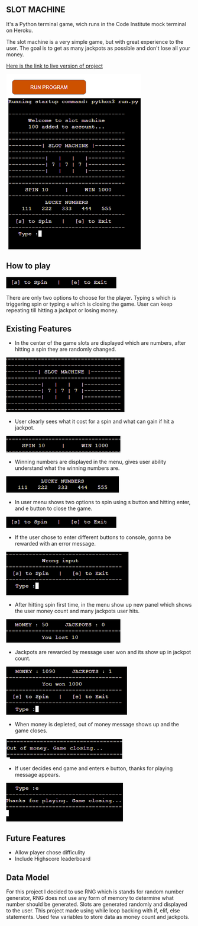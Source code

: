 ## SLOT MACHINE

It's a Python terminal game, wich runs in the Code Institute mock terminal on Heroku. 

The slot machine is a very simple game, but with great experience to the user. The goal is to get as many jackpots as possible and don't lose all your money.

[Here is the link to live version of project](https://slot-machine.herokuapp.com/)

![website](media/readme/fullscreen.png)

## How to play

![menu](media/readme/menu.png)

There are only two options to choose for the player. Typing s which is triggering spin or typing e which is closing the game. 
User can keep repeating till hitting a jackpot or losing money.

## Existing Features

* In the center of the game slots are displayed  which are numbers, after hitting a spin they are randomly changed.

![logo](media/readme/logo.png)

* User clearly sees what it cost for a spin and what can gain if hit a jackpot.

![cost](media/readme/cost.png)

* Winning numbers are displayed in the menu, gives user ability understand what the winning numbers are.

![numbers](media/readme/numbers.png)

* In user menu shows two options to spin using s button and hitting enter, and e button to close the game.

![menu](media/readme/menu.png)

* If the user chose to enter different buttons to console, gonna be rewarded with an error message.

![wrong](media/readme/wrong.png)

* After hitting spin first time, in the menu show up new panel which shows the user money count and many jackpots user hits.

![money](media/readme/money.png)

* Jackpots are rewarded by message user won and its show up in jackpot count.

![jackpot](media/readme/jackpot.png)

* When money is depleted, out of money message shows up and the game closes.

![outofmoney](media/readme/outofmoney.png)

* If user decides end game and enters e button, thanks for playing message appears.

![quit](media/readme/quit.png)

## Future Features

* Allow player chose difficulity
* Include Highscore leaderboard

## Data Model

For this project I decided to use RNG which is stands for random number generator, RNG does not use any form of memory to determine what number should be generated. Slots are generated randomly and displayed to the user. This  project made using while loop backing with if, elif, else statements.
Used few variables to store data as money count and jackpots.

